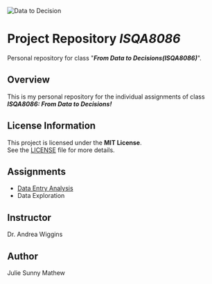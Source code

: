 ![Data to Decision](https://github.com/Julie789/8086/blob/master/8086.jpg)
# Project Repository _ISQA8086_
Personal repository for class "**_From Data to Decisions(ISQA8086)_**".

## Overview
This is my personal repository for the individual assignments of class **_ISQA8086: From Data to Decisions!_**

## License Information
This project is licensed under the **MIT License**.  
See the [LICENSE](https://github.com/Julie789/8086/blob/master/LICENSE) file for more details.

## Assignments
* [Data Entry Analysis](https://github.com/Julie789/Data_to_Decision_8086/blob/master/dataEntryAnalysis.md)
* Data Exploration

## Instructor
Dr. Andrea Wiggins

## Author
Julie Sunny Mathew

